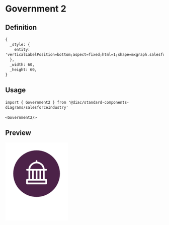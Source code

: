 # Government 2

## Definition

```
{
  _style: { 
    entity: 'verticalLabelPosition=bottom;aspect=fixed;html=1;shape=mxgraph.salesforce.government2;',
  },
  _width: 60,
  _height: 60,
}
```

## Usage

```
import { Government2 } from '@diac/standard-components-diagrams/salesforceIndustry'

<Government2/>
```

## Preview

<img src="./government-2.png" width="200"/>
